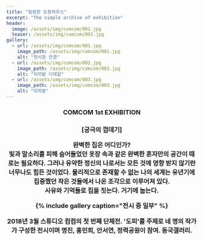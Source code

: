 ```yaml
---
title: "컴컴한 도핑하우스"
excerpt: "The simple archive of exhibition"
header:
  image: /assets/img/comcom/001.jpg
  teaser: /assets/img/comcom/001.jpg
gallery:
  - url: /assets/img/comcom/001.jpg
    image_path: /assets/img/comcom/001.jpg
    alt: "전시장 전경"
  - url: /assets/img/comcom/002.jpg
    image_path: /assets/img/comcom/002.jpg
    alt: "이끼밭 디테일"
  - url: /assets/img/comcom/003.jpg
    image_path: /assets/img/comcom/003.jpg
    alt: "이끼밭"
---
```


<center><h3>COMCOM 1st EXHIBITION<h3><center>

<t8>
[궁극의 껍데기]     
    
    
완벽한 집은 어디인가?      
빛과 말소리를 피해 숨어들었던 옷장 속과 같은 완벽한 혼자만의 공간이 때로는 필요하다. 그러나 유약한 정신의 나로서는 모든 것에 영향 받지 않기란 너무나도 힘든 것이었다. 물리적으로 존재할 수 없는 나의 세계는 유년기에 집중했던 작은 것들에서 나온 조각으로 이루어져 있다.      
사유와 기억들로 집을 짓는다. 거기에 눕는다. <t8>       

{% include gallery caption="전시 중 일부" %}

2018년 3월 스튜디오 컴컴의 첫 번째 단체전. '도피'를 주제로 네 명의 작가가 구성한 전시이며 명진, 홍민희, 안서연, 정력공원이 참여. 동국갤러리.
